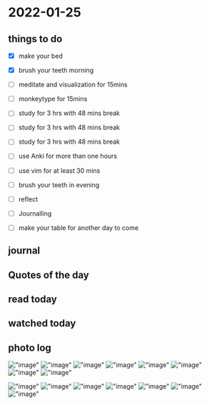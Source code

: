 # 2022-01-25

## things to do 

- [x] make your bed
- [x] brush your teeth morning
- [ ] meditate and visualization for 15mins
- [ ] monkeytype for 15mins


- [ ] study for 3 hrs with 48 mins break
- [ ] study for 3 hrs with 48 mins break
- [ ] study for 3 hrs with 48 mins break


- [ ] use Anki for more than one hours 
- [ ] use vim for at least 30 mins 


- [ ] brush your teeth in evening
- [ ] reflect
- [ ] Journalling
- [ ] make your table for another day to come 

## journal 

## Quotes of the day  

## read today 

## watched today 

## photo log

!["image"](./media/Screenshot-from-2022-01-25-16-55-48.png)
!["image"](./media/Screenshot-from-2022-01-25-18-25-12.png)
!["image"](./media/Screenshot-from-2022-01-25-18-34-33.png)
!["image"](./media/Screenshot-from-2022-01-25-18-34-35.png)
!["image"](./media/Screenshot-from-2022-01-25-18-34-36-1.png)
!["image"](./media/Screenshot-from-2022-01-25-18-34-36.png)
!["image"](./media/Screenshot-from-2022-01-25-18-34-37.png)
!["image"](./media/Screenshot-from-2022-01-25-18-41-08.png)


!["image"](./media/2022-01-25__11_06_34.png)
!["image"](./media/2022-01-25__11_45_56.png)
!["image"](./media/2022-01-25__12_42_10.png)
!["image"](./media/2022-01-25__13_21_41.png)
!["image"](./media/2022-01-25__13_21_44.png)
!["image"](./media/2022-01-25__13_26_20.png)
!["image"](./media/2022-01-25__16_50_45.png)
